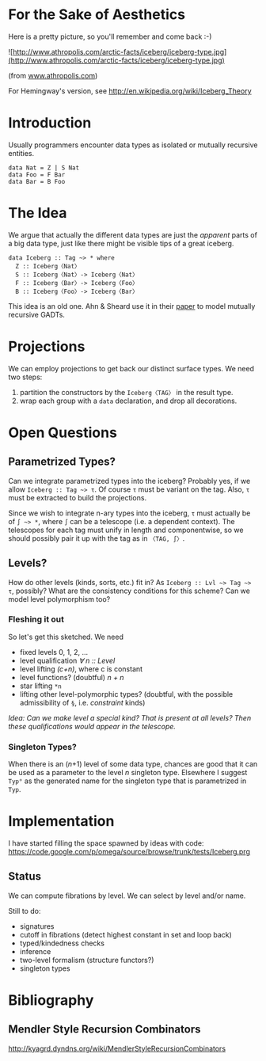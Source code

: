 # For the Sake of Aesthetics #

Here is a pretty picture, so you'll remember and come back :-)

![http://www.athropolis.com/arctic-facts/iceberg/iceberg-type.jpg](http://www.athropolis.com/arctic-facts/iceberg/iceberg-type.jpg)

(from www.athropolis.com)

For Hemingway's version, see http://en.wikipedia.org/wiki/Iceberg_Theory

# Introduction #

Usually programmers encounter data types as isolated or mutually recursive entities.

```
data Nat = Z | S Nat
data Foo = F Bar
data Bar = B Foo
```


# The Idea #

We argue that actually the different data types are just the _apparent_ parts of a big data type, just like there might be visible tips of a great iceberg.
```
data Iceberg :: Tag ~> * where
  Z :: Iceberg〈Nat〉
  S :: Iceberg〈Nat〉-> Iceberg〈Nat〉
  F :: Iceberg〈Bar〉-> Iceberg〈Foo〉
  B :: Iceberg〈Foo〉-> Iceberg〈Bar〉
```
This idea is an old one. Ahn & Sheard use it in their [paper](IcebergTypes#Mendler_Style_Recursion_Combinators.md) to model mutually recursive GADTs.

# Projections #

We can employ projections to get back our distinct surface types. We need two steps:
  1. partition the constructors by the `Iceberg〈TAG〉` in the result type.
  1. wrap each group with a `data` declaration, and drop all decorations.

# Open Questions #

## Parametrized Types? ##

Can we integrate parametrized types into the iceberg? Probably yes, if we allow `Iceberg :: Tag ~> τ`. Of course `τ` must be variant on the tag. Also, `τ` must be extracted to build the projections.

Since we wish to integrate n-ary types into the iceberg, `τ` must actually be of `∫ ~> *`, where `∫` can be a telescope (i.e. a dependent context). The telescopes for each tag must unify in length and componentwise, so we should possibly pair it up with the tag as in `〈TAG, ∫〉`.

## Levels? ##

How do other levels (kinds, sorts, etc.) fit in? As `Iceberg :: Lvl ~> Tag ~> τ`, possibly? What are the consistency conditions for this scheme? Can we model level polymorphism too?

### Fleshing it out ###

So let's get this sketched. We need
  * fixed levels 0, 1, 2, ...
  * level qualification _∀ n :: Level_
  * level lifting _(c+n)_, where c is constant
  * level functions? (doubtful) _n + n_
  * star lifting `*n`
  * lifting other level-polymorphic types? (doubtful, with the possible admissibility of `§`, i.e. _constraint_ kinds)

_Idea: Can we make level a special kind? That is present at all levels? Then these qualifications would appear in the telescope._

### Singleton Types? ###

When there is an (_n_+1) level of some data type, chances are good that it can be used as a parameter to the level _n_ singleton type. Elsewhere I suggest `Typ°` as the generated name for the singleton type that is parametrized in `Typ`.

# Implementation #

I have started filling the space spawned by ideas with code: https://code.google.com/p/omega/source/browse/trunk/tests/Iceberg.prg

## Status ##

We can compute fibrations by level. We can select by level and/or name.

Still to do:
  * signatures
  * cutoff in fibrations (detect highest constant in set and loop back)
  * typed/kindedness checks
  * inference
  * two-level formalism (structure functors?)
  * singleton types

# Bibliography #

## Mendler Style Recursion Combinators ##

http://kyagrd.dyndns.org/wiki/MendlerStyleRecursionCombinators
